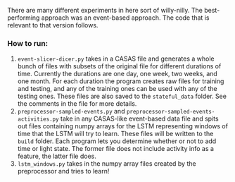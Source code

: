 There are many different experiments in here sort of willy-nilly. The best-performing approach was an event-based approach. The code that is relevant to that version follows.

### How to run:

1. `event-slicer-dicer.py` takes in a CASAS file and generates a whole bunch of files with subsets of the original file for different durations of time. Currently the durations are one day, one week, two weeks, and one month. For each duration the program creates raw files for training and testing, and any of the training ones can be used with any of the testing ones. These files are also saved to the `stateful_data` folder. See the comments in the file for more details.
2. `preprocessor-sampled-events.py` and `preprocessor-sampled-events-activities.py` take in any CASAS-like event-based data file and spits out files containing numpy arrays for the LSTM representing windows of time that the LSTM will try to learn. These files will be written to the `build` folder. Each program lets you determine whether or not to add time or light state. The former file does not include activity info as a feature, the latter file does.
3. `lstm_windows.py` takes in the numpy array files created by the preprocessor and tries to learn!
